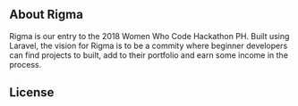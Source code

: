 ## About Rigma
Rigma is our entry to the 2018 Women Who Code Hackathon PH. Built using Laravel, the vision for Rigma is to be a commity where beginner developers can find projects to built, add to their portfolio and earn some income in the process. 
## License
